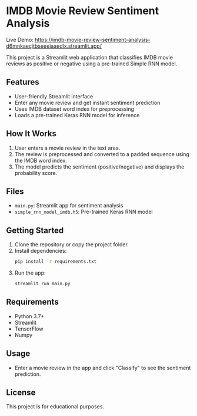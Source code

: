 # IMDB Movie Review Sentiment Analysis

Live Demo: https://imdb-movie-review-sentiment-analysis-d6mnkaecjtbseeeiaaedlx.streamlit.app/

This project is a Streamlit web application that classifies IMDB movie reviews as positive or negative using a pre-trained Simple RNN model.

## Features
- User-friendly Streamlit interface
- Enter any movie review and get instant sentiment prediction
- Uses IMDB dataset word index for preprocessing
- Loads a pre-trained Keras RNN model for inference

## How It Works
1. User enters a movie review in the text area.
2. The review is preprocessed and converted to a padded sequence using the IMDB word index.
3. The model predicts the sentiment (positive/negative) and displays the probability score.

## Files
- `main.py`: Streamlit app for sentiment analysis
- `simple_rnn_model_imdb.h5`: Pre-trained Keras RNN model

## Getting Started
1. Clone the repository or copy the project folder.
2. Install dependencies:
   ```bash
   pip install -r requirements.txt
   ```
3. Run the app:
   ```bash
   streamlit run main.py
   ```

## Requirements
- Python 3.7+
- Streamlit
- TensorFlow
- Numpy

## Usage
- Enter a movie review in the app and click "Classify" to see the sentiment prediction.

## License
This project is for educational purposes.
